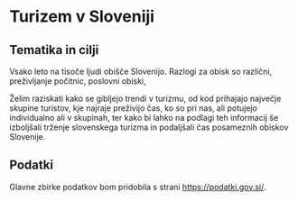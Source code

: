 # Turizem v Sloveniji

## Tematika in cilji
Vsako leto na tisoče ljudi obišče Slovenijo. Razlogi za obisk so različni, preživljanje počitnic, poslovni obiski,

Želim raziskati kako se gibljejo trendi v turizmu, od kod prihajajo največje skupine turistov, kje najraje preživijo čas, ko so pri nas, ali potujejo individualno ali v skupinah, ter kako bi lahko na podlagi teh informacij še izboljšali trženje slovenskega turizma in podaljšali čas posameznih obiskov Slovenije.
## Podatki
Glavne zbirke podatkov bom pridobila s strani https://podatki.gov.si/.
